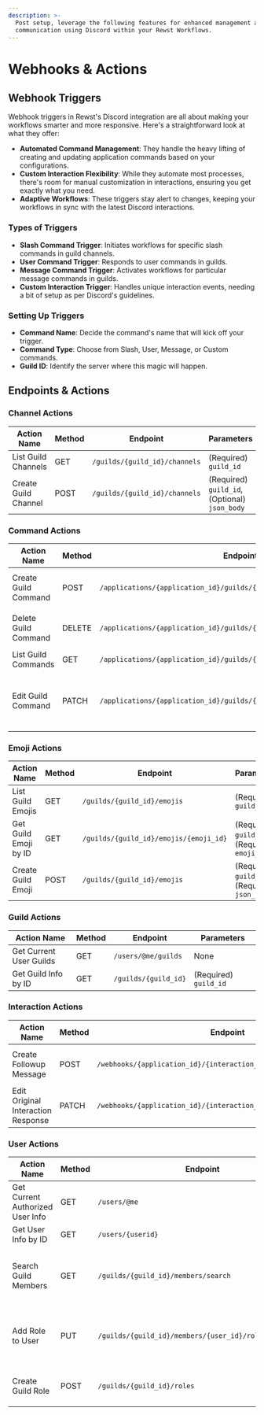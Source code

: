 ```yaml
---
description: >-
  Post setup, leverage the following features for enhanced management and
  communication using Discord within your Rewst Workflows.
---
```


# Webhooks & Actions

## Webhook Triggers

Webhook triggers in Rewst's Discord integration are all about making your workflows smarter and more responsive. Here's a straightforward look at what they offer:

* **Automated Command Management**: They handle the heavy lifting of creating and updating application commands based on your configurations.
* **Custom Interaction Flexibility**: While they automate most processes, there's room for manual customization in interactions, ensuring you get exactly what you need.
* **Adaptive Workflows**: These triggers stay alert to changes, keeping your workflows in sync with the latest Discord interactions.

### Types of Triggers

* **Slash Command Trigger**: Initiates workflows for specific slash commands in guild channels.
* **User Command Trigger**: Responds to user commands in guilds.
* **Message Command Trigger**: Activates workflows for particular message commands in guilds.
* **Custom Interaction Trigger**: Handles unique interaction events, needing a bit of setup as per Discord's guidelines.

### Setting Up Triggers

* **Command Name**: Decide the command's name that will kick off your trigger.
* **Command Type**: Choose from Slash, User, Message, or Custom commands.
* **Guild ID**: Identify the server where this magic will happen.

## Endpoints & Actions

### **Channel Actions**

<table data-full-width="true"><thead><tr><th>Action Name</th><th>Method</th><th>Endpoint</th><th>Parameters</th></tr></thead><tbody><tr><td>List Guild Channels</td><td>GET</td><td><code>/guilds/{guild_id}/channels</code></td><td>(Required) <code>guild_id</code></td></tr><tr><td>Create Guild Channel</td><td>POST</td><td><code>/guilds/{guild_id}/channels</code></td><td>(Required) <code>guild_id</code>, (Optional) <code>json_body</code></td></tr></tbody></table>

### **Command Actions**

<table data-full-width="true"><thead><tr><th>Action Name</th><th>Method</th><th>Endpoint</th><th>Parameters</th></tr></thead><tbody><tr><td>Create Guild Command</td><td>POST</td><td><code>/applications/{application_id}/guilds/{guild_id}/commands</code></td><td>(Required) <code>guild_id</code>, (Required) <code>json_body</code></td></tr><tr><td>Delete Guild Command</td><td>DELETE</td><td><code>/applications/{application_id}/guilds/{guild_id}/commands/{command_id}</code></td><td>(Required) <code>guild_id</code>, (Required) <code>command_id</code></td></tr><tr><td>List Guild Commands</td><td>GET</td><td><code>/applications/{application_id}/guilds/{guild_id}/commands</code></td><td>(Required) <code>guild_id</code></td></tr><tr><td>Edit Guild Command</td><td>PATCH</td><td><code>/applications/{application_id}/guilds/{guild_id}/commands/{command_id}</code></td><td>(Required) <code>guild_id</code>, (Required) <code>command_id</code>, (Required) <code>json_body</code></td></tr></tbody></table>

### **Emoji Actions**

<table data-full-width="true"><thead><tr><th>Action Name</th><th>Method</th><th>Endpoint</th><th>Parameters</th></tr></thead><tbody><tr><td>List Guild Emojis</td><td>GET</td><td><code>/guilds/{guild_id}/emojis</code></td><td>(Required) <code>guild_id</code></td></tr><tr><td>Get Guild Emoji by ID</td><td>GET</td><td><code>/guilds/{guild_id}/emojis/{emoji_id}</code></td><td>(Required) <code>guild_id</code>, (Required) <code>emoji_id</code></td></tr><tr><td>Create Guild Emoji</td><td>POST</td><td><code>/guilds/{guild_id}/emojis</code></td><td>(Required) <code>guild_id</code>, (Required) <code>json_body</code></td></tr></tbody></table>

### **Guild Actions**

<table data-full-width="true"><thead><tr><th>Action Name</th><th>Method</th><th>Endpoint</th><th>Parameters</th></tr></thead><tbody><tr><td>Get Current User Guilds</td><td>GET</td><td><code>/users/@me/guilds</code></td><td>None</td></tr><tr><td>Get Guild Info by ID</td><td>GET</td><td><code>/guilds/{guild_id}</code></td><td>(Required) <code>guild_id</code></td></tr></tbody></table>

### **Interaction Actions**

<table data-full-width="true"><thead><tr><th>Action Name</th><th>Method</th><th>Endpoint</th><th>Parameters</th></tr></thead><tbody><tr><td>Create Followup Message</td><td>POST</td><td><code>/webhooks/{application_id}/{interaction_token}</code></td><td>(Required) <code>interaction_token</code>, (Required) <code>json_body</code></td></tr><tr><td>Edit Original Interaction Response</td><td>PATCH</td><td><code>/webhooks/{application_id}/{interaction_token}/messages/@original</code></td><td>(Required) <code>interaction_token</code>, (Required) <code>json_body</code></td></tr></tbody></table>

### **User Actions**

<table data-full-width="true"><thead><tr><th>Action Name</th><th>Method</th><th>Endpoint</th><th>Parameters</th></tr></thead><tbody><tr><td>Get Current Authorized User Info</td><td>GET</td><td><code>/users/@me</code></td><td>None</td></tr><tr><td>Get User Info by ID</td><td>GET</td><td><code>/users/{userid}</code></td><td>(Required) <code>userid</code></td></tr><tr><td>Search Guild Members</td><td>GET</td><td><code>/guilds/{guild_id}/members/search</code></td><td>(Required) <code>guild_id</code>, (Required) <code>query</code>, (Optional) <code>limit</code></td></tr><tr><td>Add Role to User</td><td>PUT</td><td><code>/guilds/{guild_id}/members/{user_id}/roles/{role_id}</code></td><td>(Required) <code>guild_id</code>, (Required) <code>user_id</code>, (Required) <code>role_id</code></td></tr><tr><td>Create Guild Role</td><td>POST</td><td><code>/guilds/{guild_id}/roles</code></td><td>(Required) <code>guild_id</code>, (Required) <code>json_body</code></td></tr></tbody></table>


